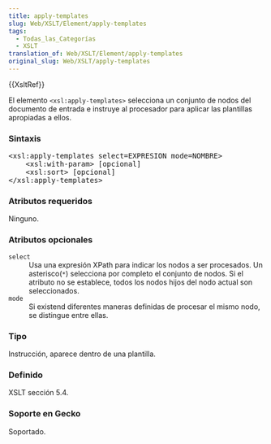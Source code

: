 ```yaml
---
title: apply-templates
slug: Web/XSLT/Element/apply-templates
tags:
  - Todas_las_Categorías
  - XSLT
translation_of: Web/XSLT/Element/apply-templates
original_slug: Web/XSLT/apply-templates
---
```

<p>{{XsltRef}}</p>

<p>El elemento <code>&lt;xsl:apply-templates&gt;</code> selecciona un conjunto de nodos del documento de entrada e instruye al procesador para aplicar las plantillas apropiadas a ellos.</p>

<h3 id="Sintaxis" name="Sintaxis">Sintaxis</h3>

<pre>&lt;xsl:apply-templates select=EXPRESION mode=NOMBRE&gt;
	&lt;xsl:with-param&gt; [opcional]
	&lt;xsl:sort&gt; [opcional]
&lt;/xsl:apply-templates&gt;</pre>

<h3 id="Atributos_requeridos" name="Atributos_requeridos">Atributos requeridos</h3>

<p>Ninguno.</p>

<h3 id="Atributos_opcionales" name="Atributos_opcionales">Atributos opcionales</h3>

<dl>
 <dt><code>select</code></dt>
 <dd>Usa una expresión XPath para indicar los nodos a ser procesados. Un asterisco(<code>*</code>) selecciona por completo el conjunto de nodos. Si el atributo no se establece, todos los nodos hijos del nodo actual son seleccionados.</dd>
 <dt><code>mode</code></dt>
 <dd>Si existend diferentes maneras definidas de procesar el mismo nodo, se distingue entre ellas.</dd>
</dl>

<h3 id="Tipo" name="Tipo">Tipo</h3>

<p>Instrucción, aparece dentro de una plantilla.</p>

<h3 id="Definido" name="Definido">Definido</h3>

<p>XSLT sección 5.4.</p>

<h3 id="Soporte_en_Gecko" name="Soporte_en_Gecko">Soporte en Gecko</h3>

<p>Soportado.</p>
